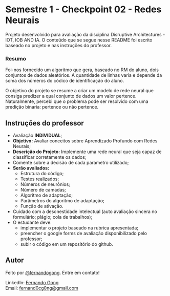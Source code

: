 # Semestre 1 - Checkpoint 02 - Redes Neurais

Projeto desenvolvido para avaliação da disciplina Disruptive Architectures - IOT, IOB AND IA. O conteúdo que se segue nesse README foi escrito baseado no projeto e nas instruções do professor.

### Resumo

Foi-nos fornecido um algoritmo que gera, baseado no RM do aluno, dois conjuntos de dados aleatórios. A quantidade de linhas varia e depende da soma dos números do códico de identificação do aluno.

O objetivo do projeto se resume a criar um modelo de rede neural que consiga predizer a qual conjunto de dados um valor pertence. Naturalmente, percebi que o problema pode ser resolvido com uma predição binaria: pertence ou não pertence.

## Instruções do professor

- Avaliação **INDIVIDUAL**;
- **Objetivo:**
Avaliar conceitos sobre Aprendizado Profundo com Redes Neurais;
- **Descrição do Projeto:**
Implemente uma rede neural que seja capaz de classificar corretamente os dados;
- Comente sobre a decisão de cada parametro utilizado;
- **Serão avaliados:**
    - Estrutura do código;
    - Testes realizados;
    - Números de neurônios;
    - Número de camadas;
    - Algoritmo de adaptação;
    - Parâmetros do algoritmo de adaptação;
    - Função de ativação.
- Cuidado com a desonestidade intelectual (auto avaliação sincera no formulário; plágio; cola de trabalhos);
- O estudante deve:
    - implementar o projeto baseado na rubrica apresentada;
    - preencher o google forms de avaliação disponibilizado pelo professor;
    - subir o código em um repositório do github.
    
## Autor
Feito por [@fernandogong](https://github.com/fernandogong). Entre em contato!

LinkedIn: [Fernando Gong](https://www.linkedin.com/in/fernando-gong/) <br>
Email: [fernand0cg0ng@gmail.com](mailto:fernand0cg0ng@gmail.com)
